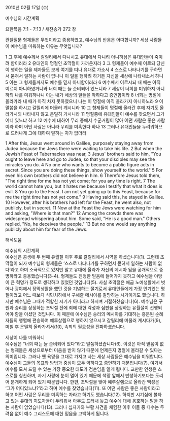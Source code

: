 2010년 02월 17일 (수)

예수님의 시간계획



요한복음 7:1 - 7:13 / 새찬송가 272 장


관찰질문
형제들은 무엇이라고 종용하였고, 예수님의 반응은 어떠합니까?
세상 사람들이 예수님을 미워하는 이유는 무엇입니까?

1 그 후에 예수께서 갈릴리에서 다니시고 유대에서 다니려 아니하심은 유대인들이 죽이려 함이러라 2 유대인의 명절인 초막절이 가까운지라 3 그 형제들이 예수께 이르되 당신이 행하는 일을 제자들도 보게 여기를 떠나 유대로 가소서 4 스스로 나타나기를 구하면서 묻혀서 일하는 사람이 없나니 이 일을 행하려 하거든 자신을 세상에 나타내소서 하니 5 이는 그 형제들까지도 예수를 믿지 아니함이러라 6 예수께서 이르시되 내 때는 아직 이르지 아니하였거니와 너희 때는 늘 준비되어 있느니라 7 세상이 너희를 미워하지 아니하되 나를 미워하나니 이는 내가 세상의 일들을 악하다고 증언함이라 8 너희는 명절에 올라가라 내 때가 아직 차지 못하였으니 나는 이 명절에 아직 올라가지 아니하노라 9 이 말씀을 하시고 갈릴리에 머물러 계시니라 10 그 형제들이 명절에 올라간 후에 자기도 올라가시되 나타내지 않고 은밀히 가시니라 11 명절중에 유대인들이 예수를 찾으면서 그가 어디 있느냐 하고 12 예수에 대하여 무리 중에서 수군거림이 많아 어떤 사람은 좋은 사람이라 하며 어떤 사람은 아니라 무리를 미혹한다 하나 13 그러나 유대인들을 두려워하므로 드러나게 그에 대하여 말하는 자가 없더라 

1 After this, Jesus went around in Galilee, purposely staying away from Judea because the Jews there were waiting to take his life. 2 But when the Jewish Feast of Tabernacles was near, 3 Jesus' brothers said to him, "You ought to leave here and go to Judea, so that your disciples may see the miracles you do. 4 No one who wants to become a public figure acts in secret. Since you are doing these things, show yourself to the world." 5 For even his own brothers did not believe in him. 6 Therefore Jesus told them, "The right time for me has not yet come; for you any time is right. 7 The world cannot hate you, but it hates me because I testify that what it does is evil. 8 You go to the Feast. I am not yet going up to this Feast, because for me the right time has not yet come." 9 Having said this, he stayed in Galilee. 10 However, after his brothers had left for the Feast, he went also, not publicly, but in secret. 11 Now at the Feast the Jews were watching for him and asking, "Where is that man?" 12 Among the crowds there was widespread whispering about him. Some said, "He is a good man." Others replied, "No, he deceives the people." 13 But no one would say anything publicly about him for fear of the Jews.

해석도움





예수님의 시간계획  
예수님은 공생애 두 번째 유월절 이후 주로 갈릴리에서 사역을 하셨습니다(1). 그런데 초막절이 되자 예수님의 형제들은 ‘스스로 나타나기를 구하면서 묻혀서 일하는 사람이 없다’라고 하며 소극적으로 있지만 말고 유대에 올라가 자신의 메시아 됨을 공개적으로 증명하라고 종용했습니다(3-4). 형제들도 진정한 믿음에 들어가지 못하고 예수님을 야망이 큰 혁명가 정도로 생각하고 있었던 것입니다(5). 사실 초막절은 애굽 노예생활에서 벗어나 광야에서 장막생활을 했던 것을 기념하는 절기로서 유대인들에게 가장 인기있는 명절이었고 어느 때보다 식민치하에서 구해줄 메시아를 갈망하는 시기이기도 했습니다. 하지만 예수님은 그때가 적합한 시기가 아니라고 하시며 거절하셨습니다(6). 예수님은 구원과 승리를 상징하는 초막절 전에 죄에 대한 각성과 심판을 상징하는 유월절이 선행되어야 함을 아셨던 것입니다. 이 때문에 예수님은 승리의 메시아를 기대하는 흥분된 순례자들의 행렬에 편승하여 예루살렘으로 행하지 않으시고 갈릴리에 머물러 계시다가(9), 며칠 후 은밀히 올라가셔서(10), 속죄의 필요성을 전파하셨습니다. 

세상이 나를 미워하니  
예수님은 “너희 때는 늘 준비되어 있다”라고 말씀하셨습니다(6). 이것은 아직 믿음이 없는 형제들은 세상으로부터 미움을 받지 않기 때문에 언제든지 명절에 올라갈 수 있다는 의미입니다. 그러나 옛 욕망을 그대로 가지고 사는 세상 사람들은 예수님을 미워합니다. 예수님이 그들의 목표와 방법과 중심이 모두 악하다고 증언하기 때문입니다(7). 여기서 예수를 모셔 드릴 수 있는 가장 중요한 태도가 겸손임을 알게 됩니다. 교만한 인생은 스스로를 칭찬하며, 자기 사랑에 눈이 멀어 있기 때문에 책망 앞에서 반성하기보다는 도리어 분개하게 되어 있기 때문입니다. 한편, 초막절을 맞아 예루살렘으로 올라간 백성은 ‘그가 어디있느냐?’라고 하며 예수를 찾았습니다(11). 또 어떤 사람은 좋은 사람이라고 하고 어떤 사람은 무리를 미혹하는 자라고 하기도 했습니다(12). 하지만 시기심에 불타고 있는 유대의 지도자들이 두려워서 아무도 드러내 놓고 예수에 대해 옹호하는 말을 하는 사람이 없었습니다(13). 그러나 십자가와 부활 사건을 체험한 이후 이들 중 다수는 두려움 없이 예수 그리스도에 대한 믿음을 고백하게 됩니다.
